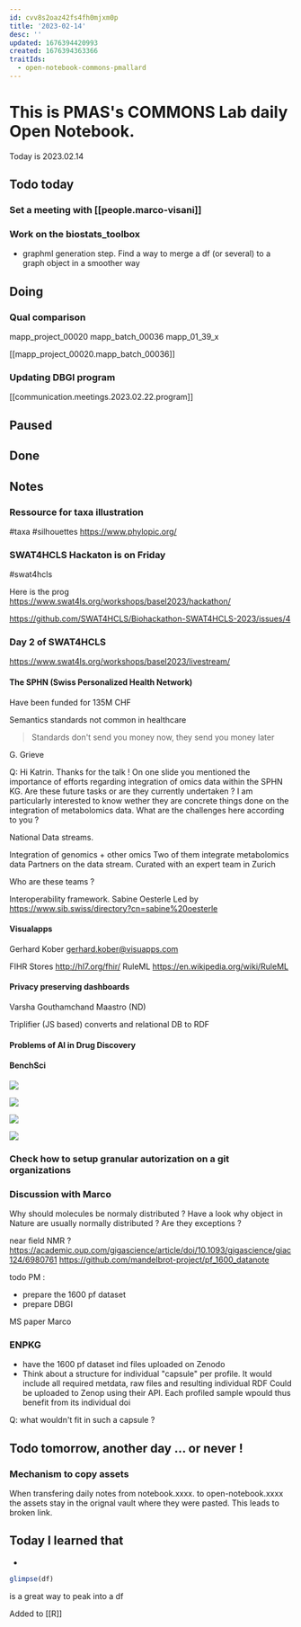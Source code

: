 ```yaml
---
id: cvv8s2oaz42fs4fh0mjxm0p
title: '2023-02-14'
desc: ''
updated: 1676394420993
created: 1676394363366
traitIds:
  - open-notebook-commons-pmallard
---
```


# This is PMAS's COMMONS Lab daily Open Notebook.

Today is 2023.02.14

## Todo today

### Set a meeting with [[people.marco-visani]]
### Work on the biostats_toolbox

- graphml generation step.
Find a way to merge a df (or several) to a graph object in a smoother way

###

## Doing

### Qual comparison

mapp_project_00020
mapp_batch_00036
mapp_01_39_x

[[mapp_project_00020.mapp_batch_00036]]

### Updating DBGI program

[[communication.meetings.2023.02.22.program]]

## Paused

## Done

## Notes

### Ressource for taxa illustration

#taxa #silhouettes
https://www.phylopic.org/


### SWAT4HCLS Hackaton is on Friday 
#swat4hcls

Here is the prog https://www.swat4ls.org/workshops/basel2023/hackathon/

https://github.com/SWAT4HCLS/Biohackathon-SWAT4HCLS-2023/issues/4

### Day 2 of SWAT4HCLS
https://www.swat4ls.org/workshops/basel2023/livestream/


#### The SPHN (Swiss Personalized Health Network)
Have been funded for 135M CHF 

Semantics standards not common in healthcare

> Standards don't send you money now, they send you money later
> 
G. Grieve

Q: Hi Katrin. Thanks for the talk ! On one slide you mentioned the importance of efforts regarding integration of omics data within the SPHN KG.
Are these future tasks or are they currently undertaken ? I am particularly interested to know wether they are concrete things done on the integration of metabolomics data.
What are the challenges here according to you ?

National Data streams.

Integration of genomics + other omics
Two of them integrate metabolomics data Partners on the data stream. Curated with an expert team in Zurich

Who are these teams ?

Interoperability framework. Sabine Oesterle 
Led by https://www.sib.swiss/directory?cn=sabine%20oesterle

#### Visualapps

Gerhard Kober 
gerhard.kober@visuapps.com

FIHR Stores http://hl7.org/fhir/
RuleML https://en.wikipedia.org/wiki/RuleML


#### Privacy preserving dashboards


Varsha Gouthamchand
Maastro (ND)

Triplifier (JS based) converts and relational DB to RDF 

#### Problems of AI in Drug Discovery


#### BenchSci

![](/assets/images/2023-02-14-15-32-28.png)


![](/assets/images/2023-02-14-16-20-08.png)


![](/assets/images/2023-02-14-17-05-28.png)


![](/assets/images/2023-02-14-17-07-02.png)


### Check how to setup granular autorization on a git organizations

### Discussion with Marco

Why should molecules be normaly distributed  ?
Have a look why object in Nature are usually normally distributed ? Are they exceptions ? 

near field NMR ?
https://academic.oup.com/gigascience/article/doi/10.1093/gigascience/giac124/6980761
https://github.com/mandelbrot-project/pf_1600_datanote

todo PM : 
- prepare the 1600 pf dataset 
- prepare DBGI

MS paper Marco

### ENPKG

- have the 1600 pf dataset ind files uploaded on Zenodo
- Think about a structure for individual "capsule" per profile. 
It would include all required metdata, raw files and resulting individual RDF
Could be uploaded to Zenop using their API. 
Each profiled sample wpould thus benefit from its individual doi

Q: what wouldn't fit in such a capsule ?




## Todo tomorrow, another day ... or never !
### Mechanism to copy assets
When transfering daily notes from notebook.xxxx. to open-notebook.xxxx the assets stay in the orignal vault where they were pasted. This leads to broken link. 

###
###

## Today I learned that

- 
```R 
glimpse(df)
```
is a great way to peak into a df

Added to [[R]]


